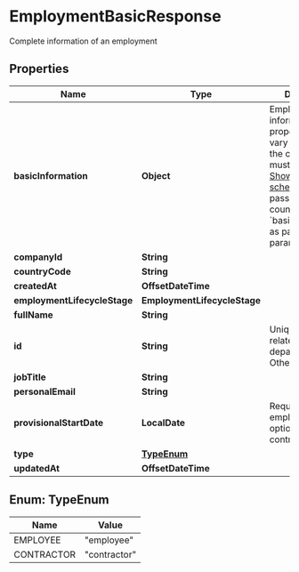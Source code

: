 

# EmploymentBasicResponse

Complete information of an employment

## Properties

| Name | Type | Description | Notes |
|------------ | ------------- | ------------- | -------------|
|**basicInformation** | **Object** | Employment basic information. As its properties may vary depending on the country,                you must query the [Show form schema](https://gateway.remote.com/v1/docs/openapi.html) endpoint             passing the country code and &#x60;basic_information&#x60; as path parameters. |  [optional] |
|**companyId** | **String** |  |  [optional] |
|**countryCode** | **String** |  |  [optional] |
|**createdAt** | **OffsetDateTime** |  |  [optional] |
|**employmentLifecycleStage** | **EmploymentLifecycleStage** |  |  [optional] |
|**fullName** | **String** |  |  [optional] |
|**id** | **String** | Unique ID of related department, if any. Otherwise, null. |  [optional] |
|**jobTitle** | **String** |  |  [optional] |
|**personalEmail** | **String** |  |  [optional] |
|**provisionalStartDate** | **LocalDate** | Required for employees, optional for contractors |  [optional] |
|**type** | [**TypeEnum**](#TypeEnum) |  |  [optional] |
|**updatedAt** | **OffsetDateTime** |  |  [optional] |



## Enum: TypeEnum

| Name | Value |
|---- | -----|
| EMPLOYEE | &quot;employee&quot; |
| CONTRACTOR | &quot;contractor&quot; |



